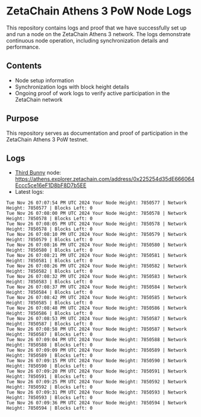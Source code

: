 # ZetaChain Athens 3 PoW Node Logs
This repository contains logs and proof that we have successfully set up and run a node on the ZetaChain Athens 3 network. The logs demonstrate continuous node operation, including synchronization details and performance.

## Contents
- Node setup information
- Synchronization logs with block height details
- Ongoing proof of work logs to verify active participation in the ZetaChain network

## Purpose
This repository serves as documentation and proof of participation in the ZetaChain Athens 3 PoW testnet.

## Logs

- [Third Bunny](https://thirdbunny.xyz/) node: https://athens.explorer.zetachain.com/address/0x225254d35dE666064Eccc5ce16eF1D8bF8D7b5EE
- Latest logs:
```
Tue Nov 26 07:07:54 PM UTC 2024 Your Node Height: 7850577 | Network Height: 7850577 | Blocks Left: 0
Tue Nov 26 07:08:00 PM UTC 2024 Your Node Height: 7850578 | Network Height: 7850578 | Blocks Left: 0
Tue Nov 26 07:08:05 PM UTC 2024 Your Node Height: 7850578 | Network Height: 7850578 | Blocks Left: 0
Tue Nov 26 07:08:10 PM UTC 2024 Your Node Height: 7850579 | Network Height: 7850579 | Blocks Left: 0
Tue Nov 26 07:08:16 PM UTC 2024 Your Node Height: 7850580 | Network Height: 7850580 | Blocks Left: 0
Tue Nov 26 07:08:21 PM UTC 2024 Your Node Height: 7850581 | Network Height: 7850581 | Blocks Left: 0
Tue Nov 26 07:08:26 PM UTC 2024 Your Node Height: 7850582 | Network Height: 7850582 | Blocks Left: 0
Tue Nov 26 07:08:32 PM UTC 2024 Your Node Height: 7850583 | Network Height: 7850583 | Blocks Left: 0
Tue Nov 26 07:08:37 PM UTC 2024 Your Node Height: 7850584 | Network Height: 7850584 | Blocks Left: 0
Tue Nov 26 07:08:42 PM UTC 2024 Your Node Height: 7850585 | Network Height: 7850585 | Blocks Left: 0
Tue Nov 26 07:08:48 PM UTC 2024 Your Node Height: 7850586 | Network Height: 7850586 | Blocks Left: 0
Tue Nov 26 07:08:53 PM UTC 2024 Your Node Height: 7850587 | Network Height: 7850587 | Blocks Left: 0
Tue Nov 26 07:08:58 PM UTC 2024 Your Node Height: 7850587 | Network Height: 7850587 | Blocks Left: 0
Tue Nov 26 07:09:04 PM UTC 2024 Your Node Height: 7850588 | Network Height: 7850588 | Blocks Left: 0
Tue Nov 26 07:09:09 PM UTC 2024 Your Node Height: 7850589 | Network Height: 7850589 | Blocks Left: 0
Tue Nov 26 07:09:15 PM UTC 2024 Your Node Height: 7850590 | Network Height: 7850590 | Blocks Left: 0
Tue Nov 26 07:09:20 PM UTC 2024 Your Node Height: 7850591 | Network Height: 7850591 | Blocks Left: 0
Tue Nov 26 07:09:25 PM UTC 2024 Your Node Height: 7850592 | Network Height: 7850592 | Blocks Left: 0
Tue Nov 26 07:09:31 PM UTC 2024 Your Node Height: 7850593 | Network Height: 7850593 | Blocks Left: 0
Tue Nov 26 07:09:36 PM UTC 2024 Your Node Height: 7850594 | Network Height: 7850594 | Blocks Left: 0
```
